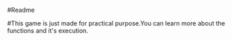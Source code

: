 #Readme

#This game is just made for practical purpose.You can learn more about the functions and it's execution.